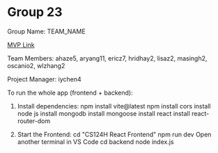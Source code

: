 # Group 23
Group Name: TEAM_NAME

[MVP Link](https://docs.google.com/document/d/1fJwEByzt4O0iWQGmcvPI0JvgEM8rX-zp/edit?usp=sharing&ouid=113861784903510117415&rtpof=true&sd=true)

Team Members: ahaze5, aryang11, ericz7, hridhay2, lisaz2, masingh2, oscanio2, wlzhang2

Project Manager: iychen4

To run the whole app (frontend + backend):
1) Install dependencies:
    npm install vite@latest
    npm install cors
    install node js
    install mongodb
    install mongoose
    install react
    install react-router-dom

2) Start the Frontend:
    cd "CS124H React Frontend"
    npm run dev
    Open another terminal in VS Code
    cd backend
    node index.js

